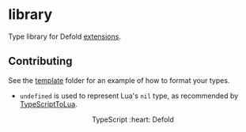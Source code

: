 # library
Type library for Defold [extensions](https://defold.com/assets/).

## Contributing

See the [template](https://github.com/ts-defold/library/tree/main/template) folder for an example of how to format your types.

- `undefined` is used to represent Lua's `nil` type, as recommended by [TypeScriptToLua](https://typescripttolua.github.io/docs/caveats/#undefined-and-null).

<p align="center" class="h4">
  TypeScript :heart: Defold
</p>
